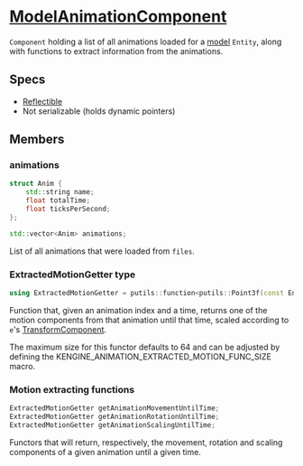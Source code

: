 # [ModelAnimationComponent](ModelAnimationComponent.hpp)

`Component` holding a list of all animations loaded for a [model](ModelComponent.md) `Entity`, along with functions to extract information from the animations.

## Specs

* [Reflectible](https://github.com/phisko/putils/blob/master/reflection.md)
* Not serializable (holds dynamic pointers)

## Members

### animations

```cpp
struct Anim {
    std::string name;
    float totalTime;
    float ticksPerSecond;
};

std::vector<Anim> animations;
```

List of all animations that were loaded from `files`.

### ExtractedMotionGetter type

```cpp
using ExtractedMotionGetter = putils::function<putils::Point3f(const Entity & e, size_t anim, float time), KENGINE_ANIMATION_EXTRACTED_MOTION_FUNC_SIZE>;
```

Function that, given an animation index and a time, returns one of the motion components from that animation until that time, scaled according to `e`'s [TransformComponent](TransformComponent.md).

The maximum size for this functor defaults to 64 and can be adjusted by defining the KENGINE_ANIMATION_EXTRACTED_MOTION_FUNC_SIZE macro.

### Motion extracting functions

```cpp
ExtractedMotionGetter getAnimationMovementUntilTime;
ExtractedMotionGetter getAnimationRotationUntilTime;
ExtractedMotionGetter getAnimationScalingUntilTime;
```

Functors that will return, respectively, the movement, rotation and scaling components of a given animation until a given time.